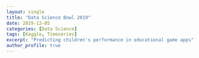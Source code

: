 ```yaml
---
layout: single
title: "Data Science Bowl 2019"
date: 2019-12-05
categories: [Data Science]
tags: [Kaggle, Timeseries]
excerpt: "Predicting children's performance in educational game apps"
author_profile: true
---
```


